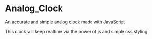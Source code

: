 # Analog_Clock
An accurate and simple analog clock made with JavaScript

This clock will keep realtime via the power of js and simple css styling
